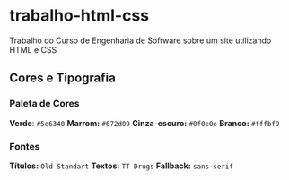 # trabalho-html-css
Trabalho do Curso de Engenharia de Software sobre um site utilizando HTML e CSS

## Cores e Tipografia

### Paleta de Cores
**Verde**: `#5e6340`
**Marrom:** `#672d09`
**Cinza-escuro:** `#0f0e0e`
**Branco:** `#fffbf9`

### Fontes
**Títulos:** `Old Standart`
**Textos:** `TT Drugs`
**Fallback:** `sans-serif`